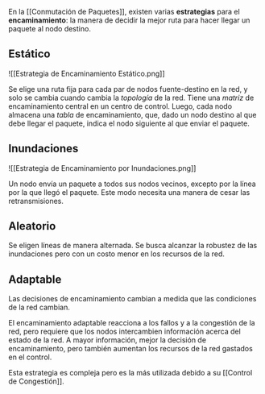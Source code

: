En la [[Conmutación de Paquetes]], existen varias **estrategias** para el **encaminamiento**: la manera de decidir la mejor ruta para hacer llegar un paquete al nodo destino.

## Estático

![[Estrategia de Encaminamiento Estático.png]]

Se elige una ruta fija para cada par de nodos fuente-destino en la red, y solo se cambia cuando cambia la _topología_ de la red. Tiene una _matriz_ de encaminamiento central en un centro de control. Luego, cada nodo almacena una _tabla_ de encaminamiento, que, dado un nodo destino al que debe llegar el paquete, indica el nodo siguiente al que enviar el paquete.

## Inundaciones

![[Estrategia de Encaminamiento por Inundaciones.png]]

Un nodo envía un paquete a todos sus nodos vecinos, excepto por la línea por la que llegó el paquete. Este modo necesita una manera de cesar las retransmisiones.

## Aleatorio

Se eligen líneas de manera alternada. Se busca alcanzar la robustez de las inundaciones pero con un costo menor en los recursos de la red.

## Adaptable

Las decisiones de encaminamiento cambian a medida que las condiciones de la red cambian.

El encaminamiento adaptable reacciona a los fallos y a la congestión de la red, pero requiere que los nodos intercambien información acerca del estado de la red. A mayor información, mejor la decisión de encaminamiento, pero también aumentan los recursos de la red gastados en el control.

Esta estrategia es compleja pero es la más utilizada debido a su [[Control de Congestión]].
